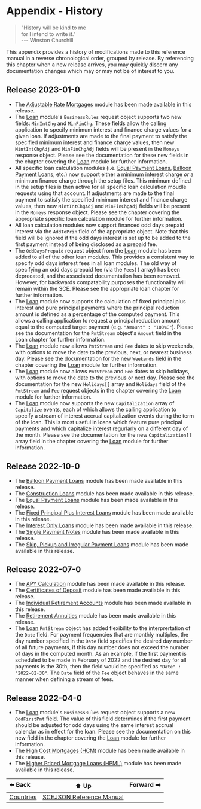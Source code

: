 # Appendix - History

> "History will be kind to me  
>  for I intend to write it."  
>  --- Winston Churchill

This appendix provides a history of modifications made to this reference manual
in a reverse chronological order, grouped by release. By referencing this
chapter when a new release arrives, you may quickly discern any documentation
changes which may or may not be of interest to you.

## Release 2023-01-0
* The [Adjustable Rate Mortgages](module-arm.md) module has been made available
  in this release.
* The [Loan](module-loan.md) module's `BusinessRules` request object supports
  two new fields: `MinIntChg` and `MinFinChg`. These fields allow the calling
  application to specify minimum interest and finance charge values for a given
  loan. If adjustments are made to the final payment to satisfy the specified
  minimum interest and finance charge values, then new `MintIntChgAdj` and
  `MinFinChgAdj` fields will be present in the `Moneys` response object. Please
  see the documentation for these new fields in the chapter covering the
  [Loan](module-loan.md) module for further information.
* All specific loan calculation modules (i.e. [Equal Payment
  Loans](module-equalpmt.md), [Balloon Payment Loans](module-balloon.md), etc.)
  now support either a minimum interest charge *or* a minimum finance charge
  through the setup files. This minimum defined in the setup files is then
  active for all specific loan calculation moudle requests using that account.
  If adjustments are made to the final payment to satisfy the specified minimum
  interest and finance charge values, then new `MintIntChgAdj` and
  `MinFinChgAdj` fields will be present in the `Moneys` response object. Please
  see the chapter covering the appropriate specific loan calculation module for
  further information.
* All loan calculation modules now support financed odd days prepaid interest
  via the `AddToPrin` field of the appropriate object. Note that this field will
  be ignored if the odd days interest is set up to be added to the first payment
  instead of being disclosed as a prepaid fee.
* The `OddDaysPrepaid` request object from the [Loan](module-loan.md) module has
  been added to all of the other loan modules. This provides a consistent way to
  specify odd days interest fees in all loan modules. The old way of specifying
  an odd days prepaid fee (via the `Fees[]` array) has been deprecated, and the
  associated documentation has been removed. However, for backwards
  compatability purposes the functionality will remain within the SCE. Please
  see the appropriate loan chapter for further information.
* The [Loan](module-loan.md) module now supports the calculation of fixed principal
  plus interest and pure principal payments where the principal reduction amount
  is defined as a percentage of the computed payment. This allows a calling
  application to request a principal reduction amount equal to the computed target
  payment (e.g. `"Amount" : "100%C"`). Please see the documentation for the
  `PmtStream` object's `Amount` field in the Loan chapter for further information.
* The [Loan](module-loan.md) module now allows `PmtStream` and `Fee` dates to
  skip weekends, with options to move the date to the previous, next, or nearest
  business day. Please see the documentation for the new `Weekends` field in the
  chapter covering the [Loan](module-loan.md) module for further information.
* The [Loan](module-loan.md) module now allows `PmtStream` and `Fee` dates to
  skip holidays, with options to move the date to the previous or next day.
  Please see the documentation for the new `Holidays[]` array and `Holidays`
  field of the `PmtStream` and `Fee` request objects in the chapter covering the
  [Loan](module-loan.md) module for further information.
* The [Loan](module-loan.md) module now supports the new `Capitalization` array
  of `Capitalize` events, each of which allows the calling application to
  specify a stream of interest accrual capitalization events during the term of
  the loan. This is most useful in loans which feature pure principal payments
  and which capitalize interest regurlarly on a different day of the month.
  Please see the documentation for the new `Capitalization[]` array field in the
  chapter covering the [Loan](module-loan.md) module for further information.

## Release 2022-10-0
* The [Balloon Payment Loans](module-construction.md) module has been made
  available in this release.
* The [Construction Loans](module-construction.md) module has been made
  available in this release.
* The [Equal Payment Loans](module-construction.md) module has been made
  available in this release.
* The [Fixed Principal Plus Interest Loans](module-principalplus.md) module has
  been made available in this release.
* The [Interest Only Loans](module-interestonly.md) module has been made
  available in this release.
* The [Single Payment Notes](module-singlepmt.md) module has been made available
  in this release.
* The [Skip, Pickup and Irregular Payment Loans](module-irregular.md) module has
  been made available in this release.

## Release 2022-07-0
* The [APY Calculation](module-apy.md) module has been made available in this
  release.
* The [Certificates of Deposit](module-cd.md) module has been made available in
  this release.
* The [Individual Retirement Accounts](module-ira.md) module has been made
  available in this release.
* The [Retirement Annuities](module-annuity.md) module has been made
  available in this release.
* The [Loan](module-loan.md) `PmtStream` object has added flexibility to the
  interprertation of the `Date` field. For payment frequencies that are monthly
  multiples, the day number specified in the `Date` field specifies the desired
  day number of all future payments, if this day number does not exceed the
  number of days in the computed month. As an example, if the first payment is
  scheduled to be made in February of 2022 and the desired day for all payments
  is the 30th, then the field would be specified as `"Date" : "2022-02-30"`.
  The `Date` field of the `Fee` object behaves in the same manner when defining
  a stream of fees.


## Release 2022-04-0

* The [Loan](module-loan.md) module's `BusinessRules` request object supports a
  new `OddFirstPmt` field. The value of this field determines if the first
  payment should be adjusted for odd days using the same interest accrual
  calendar as in effect for the loan. Please see the documentation on this new
  field in the chapter covering the [Loan](module-loan.md) module for further
  information.
* The [High Cost Mortgages (HCM)](module-hcm.md) module has been made available
  in this release.
* The [Higher Priced Mortgage Loans (HPML)](module-hpml.md) module has been made
  available in this release.

| ⬅️ Back | ⬆️ Up | Forward ➡️ |
| :--- | :---: | ---: |
| [Countries](appendix-countries.md) | [SCEJSON Reference Manual](README.md) | |
